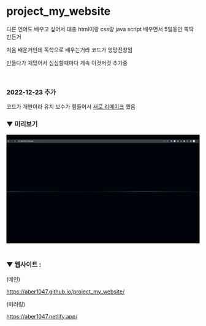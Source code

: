 # project_my_website

다른 언어도 배우고 싶어서 대충 html이랑 css랑 java script 배우면서 5일동안 뚝딱 만든거

처음 배운거인데 독학으로 배우는거라 코드가 엉망진창임

만들다가 재밌어서 심심할때마다 계속 이것저것 추가중

</br>


### 2022-12-23 추가

코드가 개판이라 유지 보수가 힘들어서 <a href = "https://github.com/ABER1047/Project_aboutme/tree/main">새로 리메이크</a> 했음




### ▼ 미리보기

![preview_0](preview.gif)

#

### ▼ 웹사이트 :

(메인)

https://aber1047.github.io/project_my_website/

(미러링)

https://aber1047.netlify.app/
